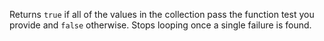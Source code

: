 Returns `true` if all of the values in the collection pass the function test you provide and `false` otherwise. Stops looping once a single failure is found.
